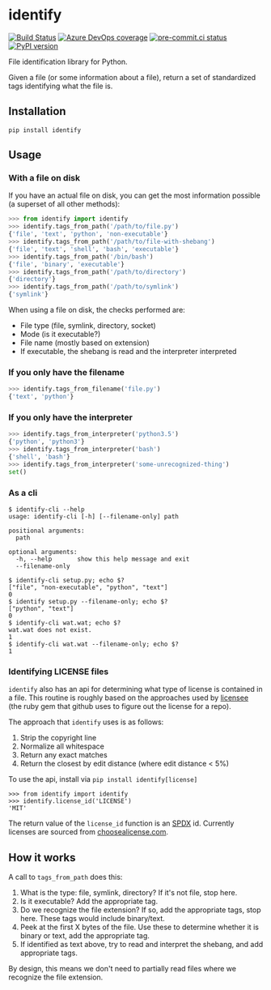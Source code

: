 identify
========

[![Build Status](https://dev.azure.com/asottile/asottile/_apis/build/status/pre-commit.identify?branchName=master)](https://dev.azure.com/asottile/asottile/_build/latest?definitionId=67&branchName=master)
[![Azure DevOps coverage](https://img.shields.io/azure-devops/coverage/asottile/asottile/67/master.svg)](https://dev.azure.com/asottile/asottile/_build/latest?definitionId=67&branchName=master)
[![pre-commit.ci status](https://results.pre-commit.ci/badge/github/pre-commit/identify/master.svg)](https://results.pre-commit.ci/latest/github/pre-commit/identify/master)
[![PyPI version](https://badge.fury.io/py/identify.svg)](https://pypi.python.org/pypi/identify)

File identification library for Python.

Given a file (or some information about a file), return a set of standardized
tags identifying what the file is.

## Installation

`pip install identify`

## Usage
### With a file on disk

If you have an actual file on disk, you can get the most information possible
(a superset of all other methods):

```python
>>> from identify import identify
>>> identify.tags_from_path('/path/to/file.py')
{'file', 'text', 'python', 'non-executable'}
>>> identify.tags_from_path('/path/to/file-with-shebang')
{'file', 'text', 'shell', 'bash', 'executable'}
>>> identify.tags_from_path('/bin/bash')
{'file', 'binary', 'executable'}
>>> identify.tags_from_path('/path/to/directory')
{'directory'}
>>> identify.tags_from_path('/path/to/symlink')
{'symlink'}
```

When using a file on disk, the checks performed are:

* File type (file, symlink, directory, socket)
* Mode (is it executable?)
* File name (mostly based on extension)
* If executable, the shebang is read and the interpreter interpreted


### If you only have the filename

```python
>>> identify.tags_from_filename('file.py')
{'text', 'python'}
```


### If you only have the interpreter

```python
>>> identify.tags_from_interpreter('python3.5')
{'python', 'python3'}
>>> identify.tags_from_interpreter('bash')
{'shell', 'bash'}
>>> identify.tags_from_interpreter('some-unrecognized-thing')
set()
```

### As a cli

```
$ identify-cli --help
usage: identify-cli [-h] [--filename-only] path

positional arguments:
  path

optional arguments:
  -h, --help       show this help message and exit
  --filename-only
```

```console
$ identify-cli setup.py; echo $?
["file", "non-executable", "python", "text"]
0
$ identify setup.py --filename-only; echo $?
["python", "text"]
0
$ identify-cli wat.wat; echo $?
wat.wat does not exist.
1
$ identify-cli wat.wat --filename-only; echo $?
1
```

### Identifying LICENSE files

`identify` also has an api for determining what type of license is contained
in a file.  This routine is roughly based on the approaches used by
[licensee] (the ruby gem that github uses to figure out the license for a
repo).

The approach that `identify` uses is as follows:

1. Strip the copyright line
2. Normalize all whitespace
3. Return any exact matches
4. Return the closest by edit distance (where edit distance < 5%)

To use the api, install via `pip install identify[license]`

```pycon
>>> from identify import identify
>>> identify.license_id('LICENSE')
'MIT'
```

The return value of the `license_id` function is an [SPDX] id.  Currently
licenses are sourced from [choosealicense.com].

[licensee]: https://github.com/benbalter/licensee
[SPDX]: https://spdx.org/licenses/
[choosealicense.com]: https://github.com/github/choosealicense.com

## How it works

A call to `tags_from_path` does this:

1. What is the type: file, symlink, directory? If it's not file, stop here.
2. Is it executable? Add the appropriate tag.
3. Do we recognize the file extension? If so, add the appropriate tags, stop
   here. These tags would include binary/text.
4. Peek at the first X bytes of the file. Use these to determine whether it is
   binary or text, add the appropriate tag.
5. If identified as text above, try to read and interpret the shebang, and add
   appropriate tags.

By design, this means we don't need to partially read files where we recognize
the file extension.
